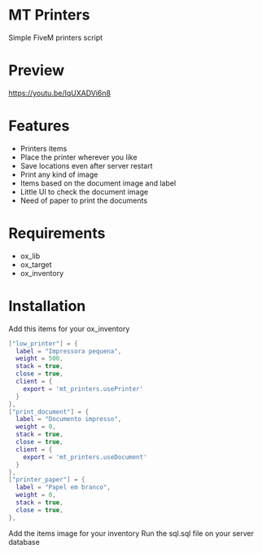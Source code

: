 # MT Printers
Simple FiveM printers script

# Preview
https://youtu.be/IqUXADVi6n8

# Features
- Printers items
- Place the printer wherever you like
- Save locations even after server restart
- Print any kind of image
- Items based on the document image and label
- Little UI to check the document image
- Need of paper to print the documents

# Requirements
- ox_lib
- ox_target
- ox_inventory

# Installation
Add this items for your ox_inventory
```lua
["low_printer"] = {
  label = "Impressora pequena",
  weight = 500,
  stack = true,
  close = true,
  client = {
    export = 'mt_printers.usePrinter'
  }
},
["print_document"] = {
  label = "Documento impresso",
  weight = 0,
  stack = true,
  close = true,
  client = {
    export = 'mt_printers.useDocument'
  }
},
["printer_paper"] = {
  label = "Papel em branco",
  weight = 0,
  stack = true,
  close = true,
},
```
Add the items image for your inventory
Run the sql.sql file on your server database
